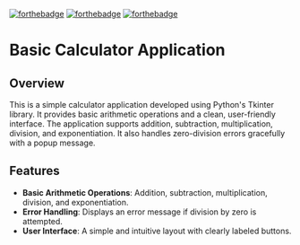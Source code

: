 [![forthebadge](https://forthebadge.com/images/badges/made-with-python.svg)](https://forthebadge.com) [![forthebadge](https://forthebadge.com/images/badges/code-written-by-chatgpt-ai-ftw.svg)](https://forthebadge.com) [![forthebadge](https://forthebadge.com/images/badges/built-with-love.svg)](https://forthebadge.com)

# Basic Calculator Application

## Overview

This is a simple calculator application developed using Python's Tkinter library. It provides basic arithmetic operations and a clean, user-friendly interface. The application supports addition, subtraction, multiplication, division, and exponentiation. It also handles zero-division errors gracefully with a popup message.

## Features

- **Basic Arithmetic Operations**: Addition, subtraction, multiplication, division, and exponentiation.
- **Error Handling**: Displays an error message if division by zero is attempted.
- **User Interface**: A simple and intuitive layout with clearly labeled buttons.

